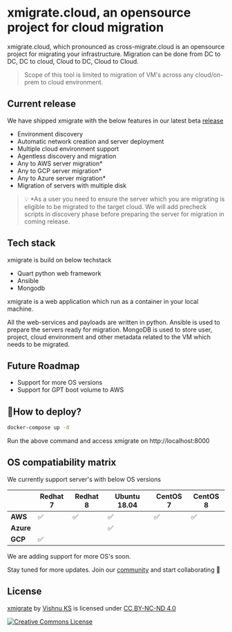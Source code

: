 
# xmigrate.cloud, an opensource project for cloud migration
xmigrate.cloud, which pronounced as cross-migrate.cloud is an opensource project for migrating your infrastructure. 
Migration can be done from DC to DC, DC to cloud, Cloud to DC, Cloud to Cloud.

>Scope of this tool is limited to migration of VM's across any cloud/on-prem to cloud environment.

## Current release

We have shipped xmigrate with the below features in our latest beta [release](https://hub.docker.com/layers/xmigrate/xmigrate/beta_v0.3.0/images/sha256-93e8066e599e56dfe05145a9b63dab487383350812d1798c14b71506b6719858?context=explore) 

- Environment discovery
- Automatic network creation and server deployment
- Multiple cloud environment support
- Agentless discovery and migration
- Any to AWS server migration*
- Any to GCP server migration*
- Any to Azure server migration*
- Migration of servers with multiple disk


> 💡 *As a user you need to ensure the server which you are migrating is eligible to be migrated to the target cloud. We will add precheck scripts in discovery phase before preparing the server for migration in coming release.


## Tech stack
xmigrate is build on below techstack
- Quart python web framework
- Ansible
- Mongodb

xmigrate is a web application which run as a container in your local machine. 

All the web-services and payloads are written in python. 
Ansible is used to prepare the servers ready for migration. MongoDB is used to store user, project, cloud environment and other metadata related to the VM which needs to be migrated.

## Future Roadmap
- Support for more OS versions
- Support for GPT boot volume to AWS

## 🚀How to deploy? 

```bash
docker-compose up -d
```
Run the above command and access xmigrate on http://localhost:8000

## OS compatiability matrix
We currently support server's with below OS versions

|           | Redhat 7 | Redhat 8 | Ubuntu 18.04 | CentOS 7 | CentOS 8 |  
|-----------|----------|----------|--------------|----------|----------|
| **AWS**   |    ✅    |   ✅    |     ✅       |   ✅    |   ✅     |
| **Azure** |          |          |       ✅     |          |          |
| **GCP**   |   ✅     |          |              |          |          |

We are adding support for more OS's soon.

Stay tuned for more updates. Join our [community](https://xmigrate.slack.com/) and start collaborating 🎉

## License

[xmigrate](https://github.com/iamvishnuks/xmigrate) by [Vishnu KS](https://iamvishnuks.com/) is licensed under [CC BY-NC-ND 4.0](https://creativecommons.org/licenses/by-nc-nd/4.0)

<a rel="license" href="https://creativecommons.org/licenses/by-nc-nd/4.0"><img alt="Creative Commons License" style="border-width:0" src="https://i.creativecommons.org/l/by-nc-nd/4.0/88x31.png" /></a>


